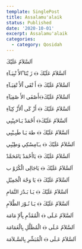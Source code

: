 ```yaml
---
template: SinglePost
title: Assalamu'alaik
status: Published
date: '2020-10-01'
excerpt: Assalamu'alaik
categories:
  - category: Qosidah
---
```

اَلسَّلاَمُ  عَلَيْكَ  
   اَلسَّلاَمُ  عَلَيْكَ  ﴿﴾ زَ يْنَا ْالأَ نْبِيَـآءِ
  
اَلسَّلاَمُ  عَلَيْكَ    ﴿﴾   أَ تْقَى اْلأَ تْقِيَـآءِ  

  اَلسَّلاَمُ  عَلَيْكَ﴿﴾أَصْفَى الأَ صْفِيَآءِ 
 
 اَلسَّلاَمُ  عَلَيْكَ ﴿﴾ أَزْ كَى اْلأَزْ كِيَآءِ 
  
 اَلسَّلاَمُ  عَلَيْكَ﴿﴾ أَحْمَدْ يَـاحَبِيْبِي  

 اَلسَّلاَمُ عَلَيْكَ ﴿﴾ طهَ يَـا طَبِـيْبِي 

 اَلسَّلاَمُ  عَلَيْكَ ﴿﴾ يـَامِسْكِي وَطِيْبِي 
   
اَلسَّلاَمُ  عَلَيْكَ ﴿﴾  يَاأَحْمَدْ  يَامُحَمَّدْ

اَلسَّلاَمُ عَلَيْكَ   ﴿﴾   يَاجَالِى الْكُرُوْ ب

اَلسَّلاَمُ عَلَيْكَ  ﴿﴾  يَا وَجْهَ الْجَمِيْلِ

 اَلسَّلاَمُ  عَلَيْكَ ﴿﴾  يَـا بَـدْرَ التَّمَامِ  
  
اَلسَّلاَمُ  عَلَيْكَ ﴿﴾ يَـا نُـوْرَ الظَّلآمِ

اَلسَّلاَمُ عَـلَى ﴿﴾  الْمُقَدَّمِ  بِاْلإِ مَامَة

اَلسَّلاَمُ عَـلَى ﴿﴾  الْمُظَلَّلِ  بِالْغَمَامَة

اَلسَّلاَمُ عَـلَى ﴿﴾  الْمُبَشِّرِ بِالسَّـلاَمَة
